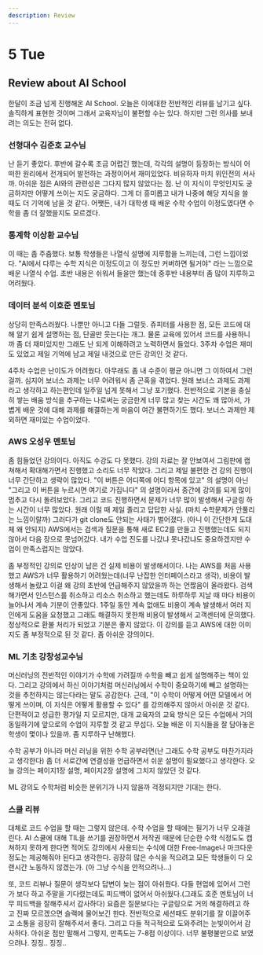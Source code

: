 ```yaml
---
description: Review
---
```


# 5 Tue

## Review about AI School

한달이 조금 넘게 진행해온 AI School. 오늘은 이에대한 전반적인 리뷰를 남기고 싶다. 솔직하게 표현한 것이며 그래서 교육자님이 불편할 수는 있다. 하지만 그런 의사를 보내려는 의도는 전혀 없다.

### 선형대수 김준호 교수님

 난 듣기 좋았다. 후반에 갈수록 조금 어렵긴 했는데, 각각의 설명이 등장하는 방식이 어떠한 원리에서 전개되어 발전하는 과정이어서 재미있었다. 비유하자 마치 위인전의 서사까. 아쉬운 점은 AI와의 관련성은 그다지 많지 않았다는 점. 난 이 지식이 무엇인지도 궁금하지만 어떻게 쓰이는 지도 궁금하다. 그게 더 흥미롭고 내가 나중에 해당 지식을 쓸 때도 더 기억에 남을 것 같다. 어쨋든, 내가 대학생 때 배운 수학 수업이 이정도였다면 수학을 좀 더 잘했을지도 모르겠다.

### 통계학 이상환 교수님

 이 때는 좀 주춤했다. 보통 학생들은 나열식 설명에 지루함을 느끼는데, 그런 느낌이었다. "AI에서 다루는 수학 지식은 이정도이고 이 정도만 커버하면 될거야" 라는 느낌으로 배운 나열식 수업. 초반 내용은 쉬워서 들을만 했는데 중후반 내용부터 좀 많이 지루하고 어려웠다.

### 데이터 분석 이호준 멘토님

 상당히 만족스러웠다. 나뿐만 아니고 다들 그럴듯. 쥬피터를 사용한 점, 모든 코드에 대해 알기 쉽게 설명하는 점, 단골만 웃는다는 개그. 물론 교육에 있어서 코드를 사용하니까 좀 더 재미있지만 그래도 난 되게 이해하려고 노력하면서 들었다. 3주차 수업은 재미도 있었고 제일 기억에 남고 제일 내것으로 만든 강의인 것 같다.

 4주차 수업은 난이도가 어려웠다. 아무래도 좀 내 수준이 평균 아니면 그 이하여서 그런걸까. 심지어 보너스 과제는 너무 어려워서 좀 곤혹을 겪었다. 원래 보너스 과제도 과제라고 생각하고 하는편인데 일주일 넘게 못해서 그냥 포기했다. 전반적으로 기본을 충실히 쌓는 배움 방식을 추구하는 나로써는 궁금한게 너무 많고 찾는 시간도 꽤 많아서, 가볍게 배운 것에 대해 과제를 해결하는게 마음이 여간 불편하기도 했다. 보너스 과제만 제외하면 재미있는 수업이었다.

### AWS 오성우 멘토님

 좀 힘들었던 강의이다. 아직도 수강도 다 못했다. 강의 자료는 잘 안보여서 그림판에 캡쳐해서 확대해가면서 진행했고 소리도 너무 작았다. 그리고 제일 불편한 건 강의 진행이 너무 간단하고 생략이 많았다. "이 버튼은 어디쪽에 어디 항목에 있고" 의 설명이 아닌 "그리고 이 버튼을 누르시면 여기로 가집니다" 의 설명이라서 중간에 강의를 되게 많이 멈추고 다시 돌려보았다. 그리고 코드 진행하면서 문제가 너무 많이 발생해서 구글링 하는 시간이 너무 많았다. 원래 이럴 때 제일 졸리고 답답한 사실. \(마치 수학문제가 안풀리는 느낌이랄까\) 그러다가 git clone도 안되는 사태가 벌어졌다. \(아니 이 간단한게 도대체 왜 안되지\) AWS에서는 검색과 질문을 통해 새로 EC2를 만들고 진행했는데도 되지 않아서 다음 장으로 못넘어갔다. 내가 수업 진도를 나갔냐 못나갔냐도 중요하겠지만 수업이 만족스럽지는 않았다.

  좀 부정적인 강의로 인상이 남은 건 실제 비용이 발생해서이다. 나는 AWS를 처음 사용했고 AWS가 너무 활용하기 어려웠는데\(너무 난잡한 인터페이스라고 생각\), 비용이 발생해서 놀랐고 이걸 왜 강의 초반에 언급해주지 않았을까 하는 언짢음이 올라왔다. 검색해가면서 인스턴스를 취소하고 리소스 취소하고 했는데도 하루하루 지날 때 마다 비용이 늘어나서 계속 기분이 안좋았다. 1주일 동안 계속 없애도 비용이 계속 발생해서 여러 지인에게 도움을 요청했고 그래도 해결하지 못한채 비용이 발생해서 고객센터에 문의했다. 정상적으로 환불 처리가 되었고 기분은 좋지 않았다. 이 강의를 듣고 AWS에 대한 이미지도 좀 부정적으로 된 것 같다. 좀 아쉬운 강의이다.

### ML 기초 강창성교수님

 머신러닝의 전반적인 이야기가 수학에 가려질까 수학을 빼고 쉽게 설명해주는 책이 있다. 그리고 강의에서 하신 이야기처럼 머신러닝에서 수학이 중요하기에 빼고 설명하는 것을 추천하지는 않는다라는 말도 공감한다. 근데, "이 수학이 어떻게 어떤 모델에서 어떻게 쓰이며, 이 지식은 어떻게 활용할 수 있다" 를 강의해주지 않아서 아쉬운 것 같다. 단편적이고 성급한 평가일 지 모르지만, 대개 교육자의 교육 방식은 모든 수업에서 거의 동일하기에 앞으로의 수업이 지루할 것 같고 무섭다. 오늘 배운 이 지식들을 잘 담아놓은 학생이 몇이나 있을까. 좀 지루하구 난해했다.

 수학 공부가 아니라 머신 러닝을 위한 수학 공부라면\(난 그래도 수학 공부도 마찬가지라고 생각한다\) 좀 더 서로간에 연결성을 언급하면서 쉬운 설명이 필요했다고 생각한다. 오늘 강의는 페이지1장 설명, 페이지2장 설명에 그치지 않았던 것 같다.

  ML 강의도 수학처럼 비슷한 분위기가 나지 않을까 걱정되지만 기대는 한다.

### 스쿨 리뷰

 대체로 코드 수업을 할 때는 그렇지 않은데. 수학 수업을 할 때에는 필기가 너무 오래걸린다. AI 스쿨에 대해 TIL을 쓰기를 권장하면서 저작권 때문에 단순한 수학 식정도도 캡쳐하지 못하게 한다면 적어도 강의에서 사용되는 수식에 대한 Free-Image나 마크다운 정도는 제공해줘야 된다고 생각한다. 굉장히 많은 수식을 적으려고 모든 학생들이 다 오랜시간 노동하지 않겠는가. \(아 그냥 수식을 안적으려나...\)

  또, 코드 리뷰나 질문이 생각보다 답변이 늦는 점이 아쉬웠다. 다들 현업에 있어서 그런가 보다 하고 주말을 기다렸는데도 피드백이 없어서 아쉬웠다.\(그래도 호준 멘토님이 너무 피드백을 잘해주셔서 감사하다\) 요즘은 질문보다는 구글링으로 거의 해결하려고 하고 진짜 모르겠으면 슬랙에 물어보긴 한다. 전반적으로 세션때도 분위기를 잘 이끌어주고 소통을 굉장히 잘해주셔서 좋다. 그리고 다들 적극적으로 도와주려는 눈빛이어서 감사하다. 아쉬운 점만 말해서 그렇지, 만족도는 7-8점 이상이다. 너무 불평불만으로 보였으려나. 징징.. 징징.. 

